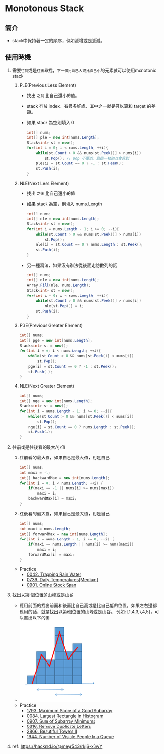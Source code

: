 # Monotonous Stack

## 簡介

- stack中保持著一定的順序，例如遞增或是遞減。

## 使用時機

1. 需要`往前`或是`往後`尋找，`下一個比自己大或比自己小`的元素就可以使用monotonic stack
   1. PLE(Previous Less Element)
      - 找出 `之前` 比自己還小的值。
      - stack 存放 index，有很多好處，其中之一就是可以算和 target 的差距。
      - 如果 stack 為空則填入 0

        ```csharp
        int[] nums;
        int[] ple = new int[nums.Length];
        Stack<int> st = new();
        for(int i = 0; i < nums.Length; ++i){
            while(st.Count > 0 && nums[st.Peek()] > nums[i]) 
                st.Pop(); // pop 不要的，意指一樣的也會算到
            ple[i] = st.Count == 0 ? -1 : st.Peek();
            st.Push(i);
        }
        ```

   2. NLE(Next Less Element)
      - 找出 `之後` 比自己還小的值
      - 如果 stack 為空，則填入 nums.Length

        ```csharp
        int[] nums;
        int[] nle = new int[nums.Length];
        Stack<int> st = new();
        for(int i = nums.Length - 1; i >= 0; --i){
            while(st.Count > 0 && nums[st.Peek()] > nums[i]) 
                st.Pop();
            nle[i] = st.Count == 0 ? nums.Length : st.Peek();
            st.Push(i);
        }
        ```

      - 另一種寫法，如果沒有辦法從後面走訪數列的話

         ```csharp
         int[] nums;
         int[] nle = new int[nums.Length];
         Array.Fill(nle, nums.Length);
         Stack<int> st = new();
         for(int i = 0; i < nums.Length; ++i){
             while(st.Count > 0 && nums[st.Peek()] > nums[i])
                 nle[st.Pop()] = i;
             st.Push(i);
         }
         ```

   3. PGE(Previous Greater Element)

        ```csharp
        int[] nums;
        int[] pge = new int[nums.Length];
        Stack<int> st = new();
        for(int i = 0; i < nums.Length; ++i){
            while(st.Count > 0 && nums[st.Peek()] < nums[i]) 
                st.Pop();
            pge[i] = st.Count == 0 ? -1 : st.Peek();
            st.Push(i);
        }
        ```

   4. NLE(Next Greater Element)

        ```csharp
        int[] nums;
        int[] nge = new int[nums.Length];
        Stack<int> st = new();
        for(int i = nums.Length - 1; i >= 0; --i){
            while(st.Count > 0 && nums[st.Peek()] < nums[i]) 
                st.Pop();
            nge[i] = st.Count == 0 ? nums.Length : st.Peek();
            st.Push(i);
        }
        ```

2. 往前或是往後看的最大/小值
   1. 往前看的最大值，如果自己是最大值，則是自己

        ```csharp
        int[] nums;
        int maxi = -1;
        int[] backwardMax = new int[nums.Length];
        for(int i = 0; i < nums.Length; ++i) {
            if(maxi == -1 || nums[i] >= nums[maxi])
                maxi = i;
            backwardMax[i] = maxi;
        }
        ```

   2. 往後看的最大值，如果自己是最大值，則是自己

        ```csharp
        int[] nums;
        int maxi = nums.Length;
        int[] forwardMax = new int[nums.Length];
        for(int i = nums.Length - 1; i >= 0; --i) {
            if(maxi == nums.Length || nums[i] >= nums[maxi])
                maxi = i;
            forwardMax[i] = maxi;
        }
        ```

   - Practice
     - [0042. Trapping Rain Water](https://leetcode.com/problems/trapping-rain-water/)
     - [0739. Daily Temperatures[Medium]](https://leetcode.com/problems/daily-temperatures/)
     - [0901. Online Stock Span](https://leetcode.com/problems/online-stock-span/description/)

3. 找出以第i個位置的山峰或是山谷
   - 應用前面的找出前面和後面比自己高或是比自己低的位置，如果左右邊都應用的話，就是找出以第i個位置的山峰或是山谷。
例如: [1,4,3,7,4,5]，可以畫出以下的圖
   - ![Alt text](image.png)
   - Practice
     - [1793. Maximum Score of a Good Subarray](https://leetcode.com/problems/maximum-score-of-a-good-subarray/description)
     - [0084. Largest Rectangle in Histogram](https://leetcode.com/problems/largest-rectangle-in-histogram/)
     - [0907. Sum of Subarray Minimums](https://leetcode.com/problems/sum-of-subarray-minimums/description/)
     - [0316. Remove Duplicate Letters](https://leetcode.com/problems/remove-duplicate-letters/description/?envType=daily-question&envId=2023-09-26)
     - [2866. Beautiful Towers II](https://leetcode.com/problems/beautiful-towers-ii/description/)
     - [1944. Number of Visible People In a Queue](https://leetcode.com/problems/number-of-visible-people-in-a-queue/description/)

4. ref: <https://hackmd.io/@meyr543/rkjS-x6wY>
